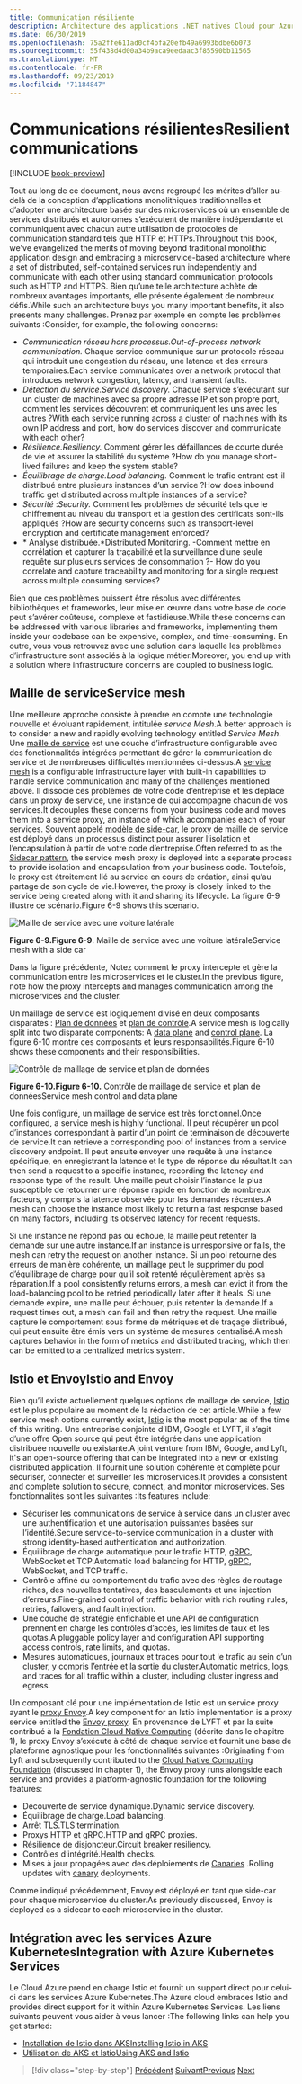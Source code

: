 ```yaml
---
title: Communication résiliente
description: Architecture des applications .NET natives Cloud pour Azure | Communication résiliente
ms.date: 06/30/2019
ms.openlocfilehash: 75a2ffe611ad0cf4bfa20efb49a6993bdbe6b073
ms.sourcegitcommit: 55f438d4d00a34b9aca9eedaac3f85590bb11565
ms.translationtype: MT
ms.contentlocale: fr-FR
ms.lasthandoff: 09/23/2019
ms.locfileid: "71184847"
---
```

# <a name="resilient-communications"></a><span data-ttu-id="7a6b2-103">Communications résilientes</span><span class="sxs-lookup"><span data-stu-id="7a6b2-103">Resilient communications</span></span>

[!INCLUDE [book-preview](../../../includes/book-preview.md)]

<span data-ttu-id="7a6b2-104">Tout au long de ce document, nous avons regroupé les mérites d’aller au-delà de la conception d’applications monolithiques traditionnelles et d’adopter une architecture basée sur des microservices où un ensemble de services distribués et autonomes s’exécutent de manière indépendante et communiquent avec chacun autre utilisation de protocoles de communication standard tels que HTTP et HTTPs.</span><span class="sxs-lookup"><span data-stu-id="7a6b2-104">Throughout this book, we've evangelized the merits of moving beyond traditional monolithic application design and embracing a microservice-based architecture where a set of distributed, self-contained services run independently and communicate with each other using standard communication protocols such as HTTP and HTTPS.</span></span> <span data-ttu-id="7a6b2-105">Bien qu’une telle architecture achète de nombreux avantages importants, elle présente également de nombreux défis.</span><span class="sxs-lookup"><span data-stu-id="7a6b2-105">While such an architecture buys you many important benefits, it also presents many challenges.</span></span> <span data-ttu-id="7a6b2-106">Prenez par exemple en compte les problèmes suivants :</span><span class="sxs-lookup"><span data-stu-id="7a6b2-106">Consider, for example, the following concerns:</span></span>

- <span data-ttu-id="7a6b2-107">*Communication réseau hors processus.*</span><span class="sxs-lookup"><span data-stu-id="7a6b2-107">*Out-of-process network communication.*</span></span> <span data-ttu-id="7a6b2-108">Chaque service communique sur un protocole réseau qui introduit une congestion du réseau, une latence et des erreurs temporaires.</span><span class="sxs-lookup"><span data-stu-id="7a6b2-108">Each service communicates over a network protocol that introduces network congestion, latency, and transient faults.</span></span>
- <span data-ttu-id="7a6b2-109">*Détection du service.*</span><span class="sxs-lookup"><span data-stu-id="7a6b2-109">*Service discovery.*</span></span> <span data-ttu-id="7a6b2-110">Chaque service s’exécutant sur un cluster de machines avec sa propre adresse IP et son propre port, comment les services découvrent et communiquent les uns avec les autres ?</span><span class="sxs-lookup"><span data-stu-id="7a6b2-110">With each service running across a cluster of machines with its own IP address and port, how do services discover and communicate with each other?</span></span>
- <span data-ttu-id="7a6b2-111">*Résilience.*</span><span class="sxs-lookup"><span data-stu-id="7a6b2-111">*Resiliency.*</span></span> <span data-ttu-id="7a6b2-112">Comment gérer les défaillances de courte durée de vie et assurer la stabilité du système ?</span><span class="sxs-lookup"><span data-stu-id="7a6b2-112">How do you manage short-lived failures and keep the system stable?</span></span>
- <span data-ttu-id="7a6b2-113">*Équilibrage de charge.*</span><span class="sxs-lookup"><span data-stu-id="7a6b2-113">*Load balancing.*</span></span> <span data-ttu-id="7a6b2-114">Comment le trafic entrant est-il distribué entre plusieurs instances d’un service ?</span><span class="sxs-lookup"><span data-stu-id="7a6b2-114">How does inbound traffic get distributed across multiple instances of a service?</span></span>
- <span data-ttu-id="7a6b2-115">*Sécurité* :</span><span class="sxs-lookup"><span data-stu-id="7a6b2-115">*Security.*</span></span> <span data-ttu-id="7a6b2-116">Comment les problèmes de sécurité tels que le chiffrement au niveau du transport et la gestion des certificats sont-ils appliqués ?</span><span class="sxs-lookup"><span data-stu-id="7a6b2-116">How are security concerns such as transport-level encryption and certificate management enforced?</span></span>
- <span data-ttu-id="7a6b2-117">\* Analyse distribuée.</span><span class="sxs-lookup"><span data-stu-id="7a6b2-117">\*Distributed Monitoring.</span></span> <span data-ttu-id="7a6b2-118">-Comment mettre en corrélation et capturer la traçabilité et la surveillance d’une seule requête sur plusieurs services de consommation ?</span><span class="sxs-lookup"><span data-stu-id="7a6b2-118">- How do you correlate and capture traceability and monitoring for a single request across multiple consuming services?</span></span>

<span data-ttu-id="7a6b2-119">Bien que ces problèmes puissent être résolus avec différentes bibliothèques et frameworks, leur mise en œuvre dans votre base de code peut s’avérer coûteuse, complexe et fastidieuse.</span><span class="sxs-lookup"><span data-stu-id="7a6b2-119">While these concerns can be addressed with various libraries and frameworks, implementing them inside your codebase can be expensive, complex, and time-consuming.</span></span> <span data-ttu-id="7a6b2-120">En outre, vous vous retrouvez avec une solution dans laquelle les problèmes d’infrastructure sont associés à la logique métier.</span><span class="sxs-lookup"><span data-stu-id="7a6b2-120">Moreover, you end up with a solution where infrastructure concerns are coupled to business logic.</span></span>

## <a name="service-mesh"></a><span data-ttu-id="7a6b2-121">Maille de service</span><span class="sxs-lookup"><span data-stu-id="7a6b2-121">Service mesh</span></span>

<span data-ttu-id="7a6b2-122">Une meilleure approche consiste à prendre en compte une technologie nouvelle et évoluant rapidement, intitulée *service Mesh*.</span><span class="sxs-lookup"><span data-stu-id="7a6b2-122">A better approach is to consider a new and rapidly evolving technology entitled *Service Mesh*.</span></span> <span data-ttu-id="7a6b2-123">Une [maille de service](https://www.nginx.com/blog/what-is-a-service-mesh/) est une couche d’infrastructure configurable avec des fonctionnalités intégrées permettant de gérer la communication de service et de nombreuses difficultés mentionnées ci-dessus.</span><span class="sxs-lookup"><span data-stu-id="7a6b2-123">A [service mesh](https://www.nginx.com/blog/what-is-a-service-mesh/) is a configurable infrastructure layer with built-in capabilities to handle service communication and many of the challenges mentioned above.</span></span> <span data-ttu-id="7a6b2-124">Il dissocie ces problèmes de votre code d’entreprise et les déplace dans un proxy de service, une instance de qui accompagne chacun de vos services.</span><span class="sxs-lookup"><span data-stu-id="7a6b2-124">It decouples these concerns from your business code and moves them into a service proxy, an instance of which accompanies each of your services.</span></span> <span data-ttu-id="7a6b2-125">Souvent appelé [modèle de side-car](https://docs.microsoft.com/azure/architecture/patterns/sidecar), le proxy de maille de service est déployé dans un processus distinct pour assurer l’isolation et l’encapsulation à partir de votre code d’entreprise.</span><span class="sxs-lookup"><span data-stu-id="7a6b2-125">Often referred to as the [Sidecar pattern](https://docs.microsoft.com/azure/architecture/patterns/sidecar), the service mesh proxy is deployed into a separate process to provide isolation and encapsulation from your business code.</span></span> <span data-ttu-id="7a6b2-126">Toutefois, le proxy est étroitement lié au service en cours de création, ainsi qu’au partage de son cycle de vie.</span><span class="sxs-lookup"><span data-stu-id="7a6b2-126">However, the proxy is closely linked to the service being created along with it and sharing its lifecycle.</span></span> <span data-ttu-id="7a6b2-127">La figure 6-9 illustre ce scénario.</span><span class="sxs-lookup"><span data-stu-id="7a6b2-127">Figure 6-9 shows this scenario.</span></span>

![Maille de service avec une voiture latérale](./media/service-mesh-with-side-car.png)

<span data-ttu-id="7a6b2-129">**Figure 6-9.**</span><span class="sxs-lookup"><span data-stu-id="7a6b2-129">**Figure 6-9**.</span></span> <span data-ttu-id="7a6b2-130">Maille de service avec une voiture latérale</span><span class="sxs-lookup"><span data-stu-id="7a6b2-130">Service mesh with a side car</span></span>

<span data-ttu-id="7a6b2-131">Dans la figure précédente, Notez comment le proxy intercepte et gère la communication entre les microservices et le cluster.</span><span class="sxs-lookup"><span data-stu-id="7a6b2-131">In the previous figure, note how the proxy intercepts and manages communication among the microservices and the cluster.</span></span>

<span data-ttu-id="7a6b2-132">Un maillage de service est logiquement divisé en deux composants disparates : [Plan de données](https://blog.envoyproxy.io/service-mesh-data-plane-vs-control-plane-2774e720f7fc) et [plan de contrôle](https://blog.envoyproxy.io/service-mesh-data-plane-vs-control-plane-2774e720f7fc).</span><span class="sxs-lookup"><span data-stu-id="7a6b2-132">A service mesh is logically split into two disparate components: A [data plane](https://blog.envoyproxy.io/service-mesh-data-plane-vs-control-plane-2774e720f7fc) and [control plane](https://blog.envoyproxy.io/service-mesh-data-plane-vs-control-plane-2774e720f7fc).</span></span> <span data-ttu-id="7a6b2-133">La figure 6-10 montre ces composants et leurs responsabilités.</span><span class="sxs-lookup"><span data-stu-id="7a6b2-133">Figure 6-10 shows these components and their responsibilities.</span></span>

![Contrôle de maillage de service et plan de données](./media/istio-control-and-data-plane.png)

<span data-ttu-id="7a6b2-135">**Figure 6-10.**</span><span class="sxs-lookup"><span data-stu-id="7a6b2-135">**Figure 6-10.**</span></span> <span data-ttu-id="7a6b2-136">Contrôle de maillage de service et plan de données</span><span class="sxs-lookup"><span data-stu-id="7a6b2-136">Service mesh control and data plane</span></span>

<span data-ttu-id="7a6b2-137">Une fois configuré, un maillage de service est très fonctionnel.</span><span class="sxs-lookup"><span data-stu-id="7a6b2-137">Once configured, a service mesh is highly functional.</span></span> <span data-ttu-id="7a6b2-138">Il peut récupérer un pool d’instances correspondant à partir d’un point de terminaison de découverte de service.</span><span class="sxs-lookup"><span data-stu-id="7a6b2-138">It can retrieve a corresponding pool of instances from a service discovery endpoint.</span></span> <span data-ttu-id="7a6b2-139">Il peut ensuite envoyer une requête à une instance spécifique, en enregistrant la latence et le type de réponse du résultat.</span><span class="sxs-lookup"><span data-stu-id="7a6b2-139">It can then send a request to a specific instance, recording the latency and response type of the result.</span></span> <span data-ttu-id="7a6b2-140">Une maille peut choisir l’instance la plus susceptible de retourner une réponse rapide en fonction de nombreux facteurs, y compris la latence observée pour les demandes récentes.</span><span class="sxs-lookup"><span data-stu-id="7a6b2-140">A mesh can choose the instance most likely to return a fast response based on many factors, including its observed latency for recent requests.</span></span>

<span data-ttu-id="7a6b2-141">Si une instance ne répond pas ou échoue, la maille peut retenter la demande sur une autre instance.</span><span class="sxs-lookup"><span data-stu-id="7a6b2-141">If an instance is unresponsive or fails, the mesh can retry the request on another instance.</span></span> <span data-ttu-id="7a6b2-142">Si un pool retourne des erreurs de manière cohérente, un maillage peut le supprimer du pool d’équilibrage de charge pour qu’il soit retenté régulièrement après sa réparation.</span><span class="sxs-lookup"><span data-stu-id="7a6b2-142">If a pool consistently returns errors, a mesh can evict it from the load-balancing pool to be retried periodically later after it heals.</span></span> <span data-ttu-id="7a6b2-143">Si une demande expire, une maille peut échouer, puis retenter la demande.</span><span class="sxs-lookup"><span data-stu-id="7a6b2-143">If a request times out, a mesh can fail and then retry the request.</span></span> <span data-ttu-id="7a6b2-144">Une maille capture le comportement sous forme de métriques et de traçage distribué, qui peut ensuite être émis vers un système de mesures centralisé.</span><span class="sxs-lookup"><span data-stu-id="7a6b2-144">A mesh captures behavior in the form of metrics and distributed tracing, which then can be emitted to a centralized metrics system.</span></span>

## <a name="istio-and-envoy"></a><span data-ttu-id="7a6b2-145">Istio et Envoy</span><span class="sxs-lookup"><span data-stu-id="7a6b2-145">Istio and Envoy</span></span>

<span data-ttu-id="7a6b2-146">Bien qu’il existe actuellement quelques options de maillage de service, [Istio](https://istio.io/docs/concepts/what-is-istio/) est le plus populaire au moment de la rédaction de cet article.</span><span class="sxs-lookup"><span data-stu-id="7a6b2-146">While a few service mesh options currently exist, [Istio](https://istio.io/docs/concepts/what-is-istio/) is the most popular as of the time of this writing.</span></span> <span data-ttu-id="7a6b2-147">Une entreprise conjointe d’IBM, Google et LYFT, il s’agit d’une offre Open source qui peut être intégrée dans une application distribuée nouvelle ou existante.</span><span class="sxs-lookup"><span data-stu-id="7a6b2-147">A joint venture from IBM, Google, and Lyft, it's an open-source offering that can be integrated into a new or existing distributed application.</span></span> <span data-ttu-id="7a6b2-148">Il fournit une solution cohérente et complète pour sécuriser, connecter et surveiller les microservices.</span><span class="sxs-lookup"><span data-stu-id="7a6b2-148">It provides a consistent and complete solution to secure, connect, and monitor microservices.</span></span> <span data-ttu-id="7a6b2-149">Ses fonctionnalités sont les suivantes :</span><span class="sxs-lookup"><span data-stu-id="7a6b2-149">Its features include:</span></span>

- <span data-ttu-id="7a6b2-150">Sécuriser les communications de service à service dans un cluster avec une authentification et une autorisation puissantes basées sur l’identité.</span><span class="sxs-lookup"><span data-stu-id="7a6b2-150">Secure service-to-service communication in a cluster with strong identity-based authentication and authorization.</span></span>
- <span data-ttu-id="7a6b2-151">Équilibrage de charge automatique pour le trafic HTTP, [gRPC](https://grpc.io/), WebSocket et TCP.</span><span class="sxs-lookup"><span data-stu-id="7a6b2-151">Automatic load balancing for HTTP, [gRPC](https://grpc.io/), WebSocket, and TCP traffic.</span></span>
- <span data-ttu-id="7a6b2-152">Contrôle affiné du comportement du trafic avec des règles de routage riches, des nouvelles tentatives, des basculements et une injection d’erreurs.</span><span class="sxs-lookup"><span data-stu-id="7a6b2-152">Fine-grained control of traffic behavior with rich routing rules, retries, failovers, and fault injection.</span></span>
- <span data-ttu-id="7a6b2-153">Une couche de stratégie enfichable et une API de configuration prennent en charge les contrôles d’accès, les limites de taux et les quotas.</span><span class="sxs-lookup"><span data-stu-id="7a6b2-153">A pluggable policy layer and configuration API supporting access controls, rate limits, and quotas.</span></span>
- <span data-ttu-id="7a6b2-154">Mesures automatiques, journaux et traces pour tout le trafic au sein d’un cluster, y compris l’entrée et la sortie du cluster.</span><span class="sxs-lookup"><span data-stu-id="7a6b2-154">Automatic metrics, logs, and traces for all traffic within a cluster, including cluster ingress and egress.</span></span>

<span data-ttu-id="7a6b2-155">Un composant clé pour une implémentation de Istio est un service proxy ayant le [proxy Envoy](https://www.envoyproxy.io/docs/envoy/latest/intro/what_is_envoy).</span><span class="sxs-lookup"><span data-stu-id="7a6b2-155">A key component for an Istio implementation is a proxy service entitled the [Envoy proxy](https://www.envoyproxy.io/docs/envoy/latest/intro/what_is_envoy).</span></span> <span data-ttu-id="7a6b2-156">En provenance de LYFT et par la suite contribué à la [Fondation Cloud Native Computing](https://www.cncf.io/) (décrite dans le chapitre 1), le proxy Envoy s’exécute à côté de chaque service et fournit une base de plateforme agnostique pour les fonctionnalités suivantes :</span><span class="sxs-lookup"><span data-stu-id="7a6b2-156">Originating from Lyft and subsequently contributed to the [Cloud Native Computing Foundation](https://www.cncf.io/) (discussed in chapter 1), the Envoy proxy runs alongside each service and provides a platform-agnostic foundation for the following features:</span></span>

- <span data-ttu-id="7a6b2-157">Découverte de service dynamique.</span><span class="sxs-lookup"><span data-stu-id="7a6b2-157">Dynamic service discovery.</span></span>
- <span data-ttu-id="7a6b2-158">Équilibrage de charge.</span><span class="sxs-lookup"><span data-stu-id="7a6b2-158">Load balancing.</span></span>
- <span data-ttu-id="7a6b2-159">Arrêt TLS.</span><span class="sxs-lookup"><span data-stu-id="7a6b2-159">TLS termination.</span></span>
- <span data-ttu-id="7a6b2-160">Proxys HTTP et gRPC.</span><span class="sxs-lookup"><span data-stu-id="7a6b2-160">HTTP and gRPC proxies.</span></span>
- <span data-ttu-id="7a6b2-161">Résilience de disjoncteur.</span><span class="sxs-lookup"><span data-stu-id="7a6b2-161">Circuit breaker resiliency.</span></span>
- <span data-ttu-id="7a6b2-162">Contrôles d’intégrité.</span><span class="sxs-lookup"><span data-stu-id="7a6b2-162">Health checks.</span></span>
- <span data-ttu-id="7a6b2-163">Mises à jour propagées avec des déploiements de [Canaries](https://martinfowler.com/bliki/CanaryRelease.html) .</span><span class="sxs-lookup"><span data-stu-id="7a6b2-163">Rolling updates with [canary](https://martinfowler.com/bliki/CanaryRelease.html) deployments.</span></span>

<span data-ttu-id="7a6b2-164">Comme indiqué précédemment, Envoy est déployé en tant que side-car pour chaque microservice du cluster.</span><span class="sxs-lookup"><span data-stu-id="7a6b2-164">As previously discussed, Envoy is deployed as a sidecar to each microservice in the cluster.</span></span>

## <a name="integration-with-azure-kubernetes-services"></a><span data-ttu-id="7a6b2-165">Intégration avec les services Azure Kubernetes</span><span class="sxs-lookup"><span data-stu-id="7a6b2-165">Integration with Azure Kubernetes Services</span></span>

<span data-ttu-id="7a6b2-166">Le Cloud Azure prend en charge Istio et fournit un support direct pour celui-ci dans les services Azure Kubernetes.</span><span class="sxs-lookup"><span data-stu-id="7a6b2-166">The Azure cloud embraces Istio and provides direct support for it within Azure Kubernetes Services.</span></span> <span data-ttu-id="7a6b2-167">Les liens suivants peuvent vous aider à vous lancer :</span><span class="sxs-lookup"><span data-stu-id="7a6b2-167">The following links can help you get started:</span></span>

- [<span data-ttu-id="7a6b2-168">Installation de Istio dans AKS</span><span class="sxs-lookup"><span data-stu-id="7a6b2-168">Installing Istio in AKS</span></span>](https://docs.microsoft.com/azure/aks/istio-install)
- [<span data-ttu-id="7a6b2-169">Utilisation de AKS et Istio</span><span class="sxs-lookup"><span data-stu-id="7a6b2-169">Using AKS and Istio</span></span>](https://docs.microsoft.com/azure/aks/istio-scenario-routing)

>[!div class="step-by-step"]
><span data-ttu-id="7a6b2-170">[Précédent](infrastructure-resiliency-azure.md)
>[Suivant](monitoring-health.md)</span><span class="sxs-lookup"><span data-stu-id="7a6b2-170">[Previous](infrastructure-resiliency-azure.md)
[Next](monitoring-health.md)</span></span> <!-- Next Chapter -->